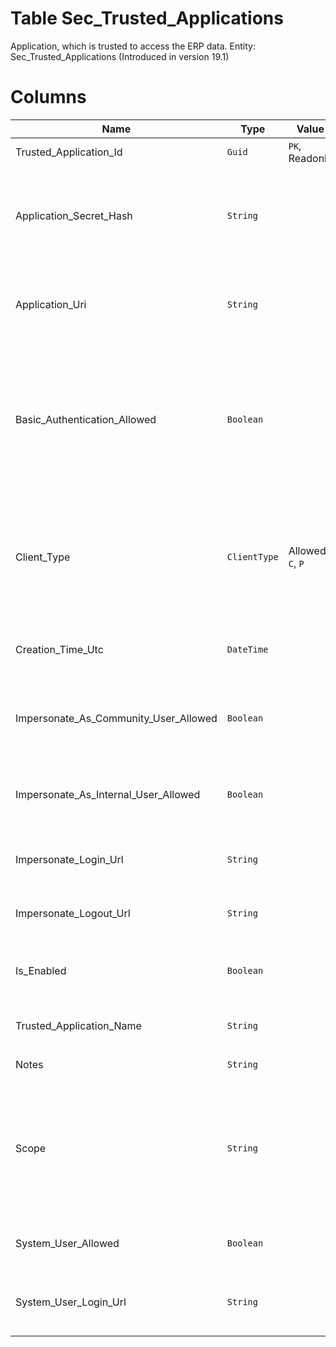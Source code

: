 # Table Sec_Trusted_Applications

Application, which is trusted to access the ERP data. Entity: Sec_Trusted_Applications (Introduced in version 19.1)

# Columns

| Name | Type | Value | Description |
| - | - | - | --- |
|Trusted_Application_Id|`Guid`|`PK`, Readonly||
|Application_Secret_Hash|`String`||Hash of the secret of the client application. The secret is used when the client application needs to authorize itself in front of the identity provider. `Introduced in version 20.1` |
|Application_Uri|`String`||Application globally unique Uri in reverse host name format. For example: "com.manufacturer/app". `Required` `Filter(eq)` |
|Basic_Authentication_Allowed|`Boolean`||Even if only one application has this turned ON, it allows the basic authentication for the whole database. Use with caution! If a user is specified in System User, the basic authentication is allowed only for this user. `Required` `Default(false)` `Filter(eq)` |
|Client_Type|`ClientType`|Allowed: `C`, `P`|Specifies the client type, according to RFC 6749, e.g. the confidentiality of the client app. P=Public (e.g. browser or native app); C=Confidential (e.g. web server app). `Required` `Default("C")` `Introduced in version 20.1` |
|Creation_Time_Utc|`DateTime`||Date and time (in UTC) when the application was registered. `Required` `Default(NowUtc)` `Filter(eq;ge;le)` |
|Impersonate_As_Community_User_Allowed|`Boolean`||Allows the application to request login from external users and operate on their behalf. `Required` `Default(false)` `Filter(eq)` |
|Impersonate_As_Internal_User_Allowed|`Boolean`||Allows the application to request login from internal users and operate on their behalf. `Required` `Default(false)` `Filter(eq)` |
|Impersonate_Login_Url|`String`||The login Url used when an application is impersonated as (usually community) user. |
|Impersonate_Logout_Url|`String`||The logout Url used when an application is impersonated as (usually community) user. |
|Is_Enabled|`Boolean`||Specifies whether the application is enabled for login. `Required` `Default(true)` `Filter(eq)` |
|Trusted_Application_Name|`String`||The multi-language name of the application. `Required` `Filter(eq;like)` |
|Notes|`String`||Notes for this TrustedApplication. |
|Scope|`String`||The scope (according to RFC 6749) for which the application was trusted. The scope is an unordered list of space-delimited case-sensitive strings. Each string denotes a permission (see docs for possible values). `Introduced in version 20.1` |
|System_User_Allowed|`Boolean`||Allows this application to logon as a service. `Required` `Default(false)` `Filter(eq)` |
|System_User_Login_Url|`String`||The URL, which will be used by the login process, when the application logs in as a service. |
